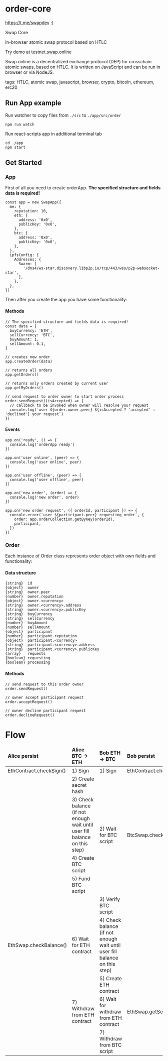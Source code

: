 # order-core

https://t.me/swapdev :)

Swap Core

In-browser atomic swap protocol based on HTLC

Try demo at testnet.swap.online

Swap.online is a decentralized exchange protocol (DEP) for crosschain atomic swaps, based on HTLC. It is written on JavaScript and can be run in browser or via NodeJS.

tags: HTLC, atomic swap, javascript, browser, crypto, bitcoin, ethereum, erc20


## Run App example

Run watcher to copy files from `./src` to `./app/src/order`
```
npm run watch
```

Run react-scripts app in additional terminal tab
```
cd ./app
npm start
```


## Get Started

### App

First of all you need to create orderApp. **The specified structure and fields data is required!**

```
const app = new SwapApp({
  me: {
    reputation: 10,
    eth: {
      address: '0x0',
      publicKey: '0x0',
    },
    btc: {
      address: '0x0',
      publicKey: '0x0',
    },
  },
  ipfsConfig: {
    Addresses: {
      Swarm: [
        '/dns4/ws-star.discovery.libp2p.io/tcp/443/wss/p2p-websocket-star',
      ],
    },
  },
})
```

Then after you create the app you have some functionality:

#### Methods

```
// The specified structure and fields data is required!
const data = {
  buyCurrency: 'ETH',
  sellCurrency: 'BTC',
  buyAmount: 1,
  sellAmount: 0.1,
}

// creates new order
app.createOrder(data)
```

```
// returns all orders
app.getOrders()
```

```
// returns only orders created by current user
app.getMyOrders()
```

```
// send request to order owner to start order process
order.sendRequest((isAccepted) => {
  // callback to be invoked when owner will resolve your request
  console.log(`user ${order.owner.peer} ${isAccepted ? 'accepted' : 'declined'} your request`)
})
```

#### Events

```
app.on('ready', () => {
  console.log('orderApp ready')
})

app.on('user online', (peer) => {
  console.log('user online', peer)
})

app.on('user offline', (peer) => {
  console.log('user offline', peer)
})

app.on('new order', (order) => {
  console.log('new order', order)
})

app.on('new order request', ({ orderId, participant }) => {
  console.error(`user ${participant.peer} requesting order`, {
    order: app.orderCollection.getByKey(orderId),
    participant,
  })
})
```


### Order

Each instance of Order class represents order object with own fields and functionality:

#### Data structure

```
{string}  id
{object}  owner
{string}  owner.peer
{number}  owner.reputation
{object}  owner.<currency>
{string}  owner.<currency>.address
{string}  owner.<currency>.publicKey
{string}  buyCurrency
{string}  sellCurrency
{number}  buyAmount
{number}  sellAmount
{object}  participant
{number}  participant.reputation
{object}  participant.<currency>
{string}  participant.<currency>.address
{string}  participant.<currency>.publicKey
{array}   requests
{boolean} requesting
{boolean} processing
```

#### Methods

```
// send request to this order owner
order.sendRequest()
```

```
// owner accept participant request
order.acceptRequest()
```

```
// owner decline participant request
order.declineRequest()
```


# Flow

<table>
  <thead style="font-weight: bold;">
    <tr>
      <td>Alice persist</td>
      <td>Alice <b>BTC -> ETH</b></td>
      <td>Bob <b>ETH -> BTC</b></td>
      <td>Bob persist</td>
    </tr>
  </thead>
  <tbody>
    <tr>
      <td>EthContract.checkSign()</td>
      <td>1) Sign</td>
      <td>1) Sign</td>
      <td>EthContract.checkSign()</td>
    </tr>
    <tr>
      <td></td>
      <td>2) Create secret hash</td>
      <td rowspan="4">2) Wait for BTC script</td>
      <td rowspan="4">BtcSwap.checkBalance()</td>
    </tr>
    <tr>
      <td></td>
      <td>3) Check balance (if not enough wait until user fill balance on this step)</td>
      <!--td></td-->
      <!--td></td-->
    </tr>
    <tr>
      <td></td>
      <td>4) Create BTC script</td>
      <!--td></td-->
      <!--td></td-->
    </tr>
    <tr>
      <td></td>
      <td>5) Fund BTC script</td>
      <!--td></td-->
      <!--td></td-->
    </tr>
    <tr>
      <td rowspan="3">EthSwap.checkBalance()</td>
      <td rowspan="3">6) Wait for ETH contract</td>
      <td>3) Verify BTC script</td>
      <td></td>
    </tr>
    <tr>
      <!--td></td-->
      <!--td></td-->
      <td>4) Check balance (if not enough wait until user fill balance on this step)</td>
      <td></td>
    </tr>
    <tr>
      <!--td></td-->
      <!--td></td-->
      <td>5) Create ETH contract</td>
      <td></td>
    </tr>
    <tr>
      <td></td>
      <td>7) Withdraw from ETH contract</td>
      <td>6) Wait for withdraw from ETH contract</td>
      <td>EthSwap.getSecret()</td>
    </tr>
    <tr>
      <td></td>
      <td></td>
      <td>7) Withdraw from BTC script</td>
      <td></td>
    </tr>
  </tbody>
</table>
